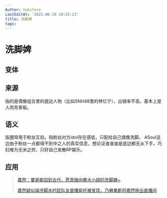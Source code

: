 ```yaml
---
Author: Sakifore
LastEditAt: '2021-06-19 18:32:23'
title: 洗脚婢
tags:
---
```

# 洗脚婢

## 变体

## 来源

指的是偶像组合里的底边人物（比如SNH48里的林忆宁），出镜率不高，基本上是人肉背景板。

## 语义

饭圈常用于粉丝互掐，指粉丝对方idol存在感低，只配给自己偶像洗脚。
ASoul这边由于粉丝一点都得不到中之人的真实信息，想论证谁谁谁是底边都无从下手，巧妇难为无米之炊，只好自己发散RP娱乐。

## 应用

>[嘉然：要是能回到古代，愿意做向晚大小姐的洗脚婢~](https://www.bilibili.com/video/BV1tK4y1377G)
>
>[嘉然疑似端洗脚水时趁队友直播偷吃被发现，乃琳果断将嘉然拖出直播间](https://www.bilibili.com/video/BV1ut4y1B7xh)
